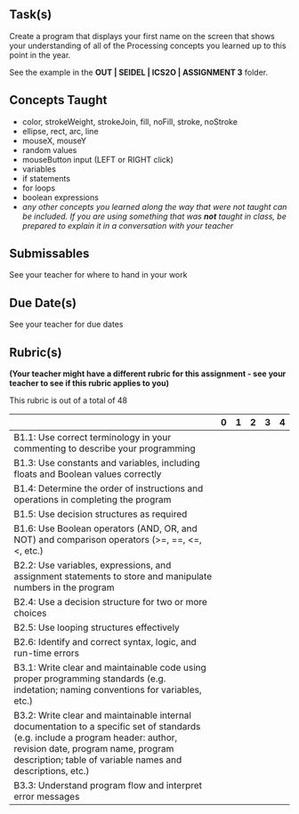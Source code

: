 Task(s)
-------

Create a program that displays your first name on the screen that shows your understanding of all of the Processing concepts you learned up to this point in the year.

See the example in the **OUT | SEIDEL | ICS2O | ASSIGNMENT 3** folder.

Concepts Taught
---------------
* color, strokeWeight, strokeJoin, fill, noFill, stroke, noStroke
* ellipse, rect, arc, line
* mouseX, mouseY
* random values
* mouseButton input (LEFT or RIGHT click)
* variables
* if statements
* for loops
* boolean expressions
* _any other concepts you learned along the way that were not taught can be included.  If you are using something that was **not** taught in class, be prepared to explain it in a conversation with your teacher_

Submissables
------------
See your teacher for where to hand in your work

Due Date(s)
----------
See your teacher for due dates

Rubric(s)
---------
**(Your teacher might have a different rubric for this assignment - see your teacher to see if this rubric applies to you)**

This rubric is out of a total of 48

| | 0 | 1 | 2 | 3 | 4 |
|---| --- | --- | --- | --- | --- |
|B1.1: Use correct terminology in your commenting to describe your programming | | | | | |
|B1.3: Use constants and variables, including floats and Boolean values correctly | | | | | |
|B1.4: Determine the order of instructions and operations in completing the program | | | | | |
|B1.5: Use decision structures as required | | | | | |
|B1.6: Use Boolean operators (AND, OR, and NOT) and comparison operators (>=, ==, <=, <, etc.)  | | | | | |
|B2.2: Use variables, expressions, and assignment statements to store and manipulate numbers in the program | | | | | |
|B2.4: Use a decision structure for two or more choices | | | | | |
|B2.5: Use looping structures effectively | | | | | |
|B2.6: Identify and correct syntax, logic, and run-time errors | | | | | |
|B3.1: Write clear and maintainable code using proper programming standards (e.g. indetation; naming conventions for variables, etc.)  | | | | | |
|B3.2: Write clear and maintainable internal documentation to a specific set of standards (e.g. include a program header: author, revision date, program name, program description; table of variable names and descriptions, etc.)   | | | | | |
|B3.3: Understand program flow and interpret error messages  | | | | | |
